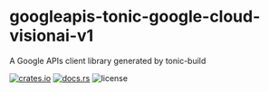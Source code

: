 # googleapis-tonic-google-cloud-visionai-v1

A Google APIs client library generated by tonic-build

[![crates.io](https://img.shields.io/crates/v/googleapis-tonic-google-cloud-visionai-v1)](https://crates.io/crates/googleapis-tonic-google-cloud-visionai-v1)
[![docs.rs](https://img.shields.io/docsrs/googleapis-tonic-google-cloud-visionai-v1)](https://docs.rs/googleapis-tonic-google-cloud-visionai-v1)
![license](https://img.shields.io/crates/l/googleapis-tonic-google-cloud-visionai-v1)
